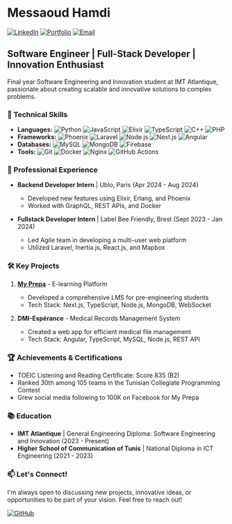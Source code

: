 # Messaoud Hamdi
[![LinkedIn](https://img.shields.io/badge/LinkedIn-Messaoud%20Hamdi-blue?style=flat-square&logo=linkedin)](https://www.linkedin.com/in/messaoud-hamdi/)
[![Portfolio](https://img.shields.io/badge/Portfolio-messaoudhamdi.vercel.app-green?style=flat-square&logo=vercel)](https://messaoudhamdi.vercel.app)
[![Email](https://img.shields.io/badge/Email-messaoud.hamdi%40imt--atlantique.net-red?style=flat-square&logo=gmail)](mailto:messaoud.hamdi@imt-atlantique.net)

## Software Engineer | Full-Stack Developer | Innovation Enthusiast

Final year Software Engineering and Innovation student at IMT Atlantique, passionate about creating scalable and innovative solutions to complex problems.

### 🚀 Technical Skills

- **Languages:** ![Python](https://img.shields.io/badge/-Python-3776AB?style=flat-square&logo=python&logoColor=white) ![JavaScript](https://img.shields.io/badge/-JavaScript-F7DF1E?style=flat-square&logo=javascript&logoColor=black) ![Elixir](https://img.shields.io/badge/-Elixir-4B275F?style=flat-square&logo=elixir&logoColor=white) ![TypeScript](https://img.shields.io/badge/-TypeScript-007ACC?style=flat-square&logo=typescript&logoColor=white) ![C++](https://img.shields.io/badge/-C++-00599C?style=flat-square&logo=c%2B%2B&logoColor=white) ![PHP](https://img.shields.io/badge/-PHP-777BB4?style=flat-square&logo=php&logoColor=white)
- **Frameworks:** ![Phoenix](https://img.shields.io/badge/-Phoenix-FD4F00?style=flat-square&logo=phoenix&logoColor=white) ![Laravel](https://img.shields.io/badge/-Laravel-FF2D20?style=flat-square&logo=laravel&logoColor=white) ![Node.js](https://img.shields.io/badge/-Node.js-339933?style=flat-square&logo=node.js&logoColor=white) ![Next.js](https://img.shields.io/badge/-Next.js-000000?style=flat-square&logo=next.js&logoColor=white) ![Angular](https://img.shields.io/badge/-Angular-DD0031?style=flat-square&logo=angular&logoColor=white)
- **Databases:** ![MySQL](https://img.shields.io/badge/-MySQL-4479A1?style=flat-square&logo=mysql&logoColor=white) ![MongoDB](https://img.shields.io/badge/-MongoDB-47A248?style=flat-square&logo=mongodb&logoColor=white) ![Firebase](https://img.shields.io/badge/-Firebase-FFCA28?style=flat-square&logo=firebase&logoColor=black)
- **Tools:** ![Git](https://img.shields.io/badge/-Git-F05032?style=flat-square&logo=git&logoColor=white) ![Docker](https://img.shields.io/badge/-Docker-2496ED?style=flat-square&logo=docker&logoColor=white) ![Nginx](https://img.shields.io/badge/-Nginx-009639?style=flat-square&logo=nginx&logoColor=white) ![GitHub Actions](https://img.shields.io/badge/-GitHub%20Actions-2088FF?style=flat-square&logo=github-actions&logoColor=white)

### 💼 Professional Experience

- **Backend Developer Intern** | Ublo, Paris (Apr 2024 - Aug 2024)
  - Developed new features using Elixir, Erlang, and Phoenix
  - Worked with GraphQL, REST APIs, and Docker

- **Fullstack Developer Intern** | Label Bee Friendly, Brest (Sept 2023 - Jan 2024)
  - Led Agile team in developing a multi-user web platform
  - Utilized Laravel, Inertia.js, React.js, and Mapbox

### 🛠 Key Projects

1. **[My Prepa](https://www.myprepa.org)** - E-learning Platform
   - Developed a comprehensive LMS for pre-engineering students
   - Tech Stack: Next.js, TypeScript, Node.js, MongoDB, WebSocket

2. **DMI-Espérance** - Medical Records Management System
   - Created a web app for efficient medical file management
   - Tech Stack: Angular, TypeScript, MySQL, Node.js, REST API

### 🏆 Achievements & Certifications

- TOEIC Listening and Reading Certificate: Score 835 (B2)
- Ranked 30th among 105 teams in the Tunisian Collegiate Programming Contest
- Grew social media following to 100K on Facebook for My Prepa

### 📚 Education

- **IMT Atlantique** | General Engineering Diploma: Software Engineering and Innovation (2023 - Present)
- **Higher School of Communication of Tunis** | National Diploma in ICT Engineering (2021 - 2023)

### 📫 Let's Connect!

I'm always open to discussing new projects, innovative ideas, or opportunities to be part of your vision. Feel free to reach out!

[![GitHub](https://img.shields.io/github/followers/hmdmsd?label=Follow&style=social)](https://github.com/hmdmsd)
